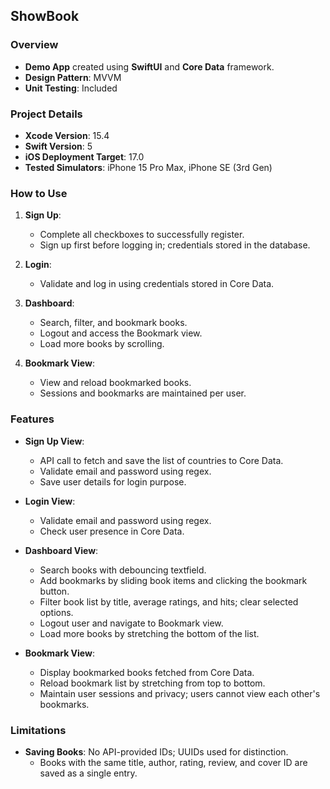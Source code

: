## ShowBook

### Overview
- **Demo App** created using **SwiftUI** and **Core Data** framework.
- **Design Pattern**: MVVM
- **Unit Testing**: Included

### Project Details
- **Xcode Version**: 15.4
- **Swift Version**: 5
- **iOS Deployment Target**: 17.0
- **Tested Simulators**: iPhone 15 Pro Max, iPhone SE (3rd Gen)

### How to Use
1. **Sign Up**:
   - Complete all checkboxes to successfully register.
   - Sign up first before logging in; credentials stored in the database.

2. **Login**:
   - Validate and log in using credentials stored in Core Data.

3. **Dashboard**:
   - Search, filter, and bookmark books.
   - Logout and access the Bookmark view.
   - Load more books by scrolling.

4. **Bookmark View**:
   - View and reload bookmarked books.
   - Sessions and bookmarks are maintained per user.
   
### Features
- **Sign Up View**:
  - API call to fetch and save the list of countries to Core Data.
  - Validate email and password using regex.
  - Save user details for login purpose.

- **Login View**:
  - Validate email and password using regex.
  - Check user presence in Core Data.

- **Dashboard View**:
  - Search books with debouncing textfield.
  - Add bookmarks by sliding book items and clicking the bookmark button.
  - Filter book list by title, average ratings, and hits; clear selected options.
  - Logout user and navigate to Bookmark view.
  - Load more books by stretching the bottom of the list.

- **Bookmark View**:
  - Display bookmarked books fetched from Core Data.
  - Reload bookmark list by stretching from top to bottom.
  - Maintain user sessions and privacy; users cannot view each other's bookmarks.

### Limitations
- **Saving Books**: No API-provided IDs; UUIDs used for distinction.
  - Books with the same title, author, rating, review, and cover ID are saved as a single entry.
